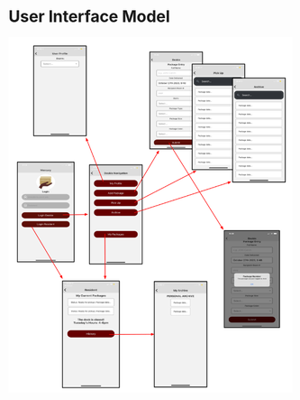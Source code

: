 # User Interface Model


![UI Model Diagram](https://github.com/calvin-cs262-fall2020-teamA/Project/blob/master/images/UI-Model.png)
